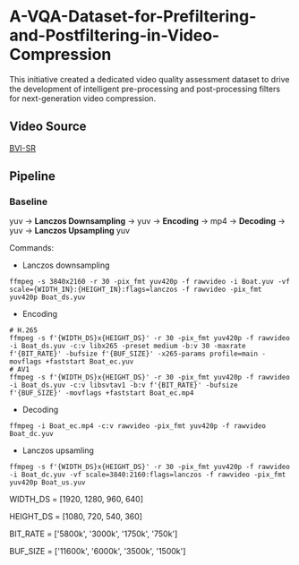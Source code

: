 # A-VQA-Dataset-for-Prefiltering-and-Postfiltering-in-Video-Compression
This initiative created a dedicated video quality assessment dataset to drive the development of intelligent pre-processing and post-processing filters for next-generation video compression.

## Video Source

[BVI-SR](https://data.bris.ac.uk/data/dataset/1gqlebyalf4ha25k228qxh5rqz)

## Pipeline

### Baseline

yuv $\rightarrow$ **Lanczos Downsampling** $\rightarrow$ yuv $\rightarrow$ **Encoding** $\rightarrow$ mp4 $\rightarrow$ **Decoding** $\rightarrow$ yuv $\rightarrow$ **Lanczos Upsampling** yuv

Commands:

- Lanczos downsampling

```
ffmpeg -s 3840x2160 -r 30 -pix_fmt yuv420p -f rawvideo -i Boat.yuv -vf scale={WIDTH_IN}:{HEIGHT_IN}:flags=lanczos -f rawvideo -pix_fmt yuv420p Boat_ds.yuv
```

- Encoding

```
# H.265
ffmpeg -s f'{WIDTH_DS}x{HEIGHT_DS}' -r 30 -pix_fmt yuv420p -f rawvideo -i Boat_ds.yuv -c:v libx265 -preset medium -b:v 30 -maxrate f'{BIT_RATE}' -bufsize f'{BUF_SIZE}' -x265-params profile=main -movflags +faststart Boat_ec.yuv
# AV1
ffmpeg -s f'{WIDTH_DS}x{HEIGHT_DS}' -r 30 -pix_fmt yuv420p -f rawvideo -i Boat_ds.yuv -c:v libsvtav1 -b:v f'{BIT_RATE}' -bufsize f'{BUF_SIZE}' -movflags +faststart Boat_ec.mp4
```

- Decoding

```
ffmpeg -i Boat_ec.mp4 -c:v rawvideo -pix_fmt yuv420p -f rawvideo Boat_dc.yuv
```

- Lanczos upsamling

```
ffmpeg -s f'{WIDTH_DS}x{HEIGHT_DS}' -r 30 -pix_fmt yuv420p -f rawvideo -i Boat_dc.yuv -vf scale=3840:2160:flags=lanczos -f rawvideo -pix_fmt yuv420p Boat_us.yuv
```

WIDTH_DS = [1920, 1280, 960, 640]

HEIGHT_DS = [1080, 720, 540, 360]

BIT_RATE = ['5800k', '3000k', '1750k', '750k']

BUF_SIZE = ['11600k', '6000k', '3500k', '1500k']
